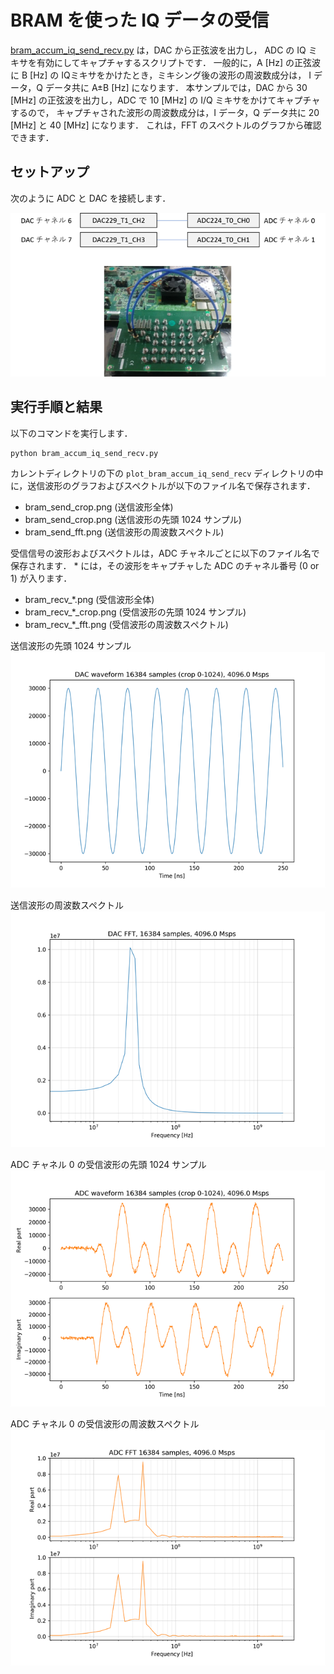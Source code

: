 # BRAM を使った IQ データの受信

[bram_accum_iq_send_recv.py](./bram_accum_iq_send_recv.py) は，DAC から正弦波を出力し，
ADC の IQ ミキサを有効にしてキャプチャするスクリプトです．
一般的に，A [Hz] の正弦波に B [Hz] の IQミキサをかけたとき，ミキシング後の波形の周波数成分は，
I データ，Q データ共に A±B [Hz] になります．
本サンプルでは，DAC から 30 [MHz] の正弦波を出力し，ADC で 10 [MHz] の I/Q ミキサをかけてキャプチャするので，
キャプチャされた波形の周波数成分は，I データ，Q データ共に 20 [MHz] と 40 [MHz] になります．
これは，FFT のスペクトルのグラフから確認できます．

## セットアップ

次のように ADC と DAC を接続します．

![セットアップ](./../../docs/images/dac_adc_setup-2.png)


## 実行手順と結果

以下のコマンドを実行します．

```
python bram_accum_iq_send_recv.py
```

カレントディレクトリの下の `plot_bram_accum_iq_send_recv` ディレクトリの中に，送信波形のグラフおよびスペクトルが以下のファイル名で保存されます．

- bram_send_crop.png (送信波形全体)
- bram_send_crop.png (送信波形の先頭 1024 サンプル)
- bram_send_fft.png (送信波形の周波数スペクトル)

受信信号の波形およびスペクトルは，ADC チャネルごとに以下のファイル名で保存されます．
\* には，その波形をキャプチャした ADC のチャネル番号 (0 or 1) が入ります．
- bram_recv_*.png (受信波形全体)
- bram_recv_*_crop.png (受信波形の先頭 1024 サンプル)
- bram_recv_*_fft.png (受信波形の周波数スペクトル)

送信波形の先頭 1024 サンプル　　　　　
![送信波形の先頭 512 サンプル](images/bram_send_crop.png)

送信波形の周波数スペクトル　　　　
![送信波形の周波数スペクトル](images/bram_send_fft.png)

ADC チャネル 0 の受信波形の先頭 1024 サンプル
![受信波形の先頭 512 サンプル](images/bram_recv_0_crop.png)

ADC チャネル 0 の受信波形の周波数スペクトル
![受信波形の周波数スペクトル](images/bram_recv_0_fft.png)
